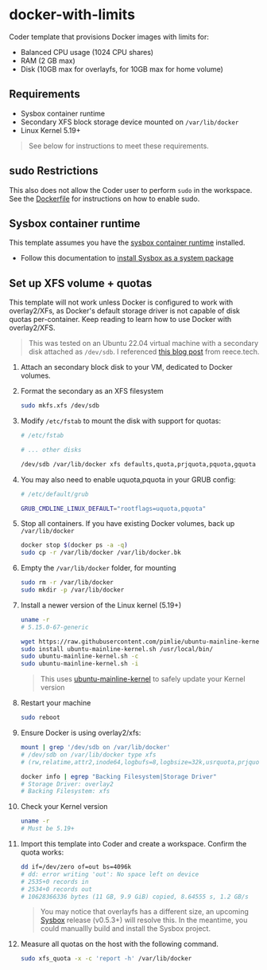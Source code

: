 # docker-with-limits

Coder template that provisions Docker images with limits for:

- Balanced CPU usage (1024 CPU shares)
- RAM (2 GB max)
- Disk (10GB max for overlayfs, for 10GB max for home volume)

## Requirements

- Sysbox container runtime
- Secondary XFS block storage device mounted on `/var/lib/docker`
- Linux Kernel 5.19+

> See below for instructions to meet these requirements.

## sudo Restrictions

This also does not allow the Coder user to perform `sudo` in the workspace. See the [Dockerfile](./build/Dockerfile) for instructions on how to enable sudo.

## Sysbox container runtime

This template assumes you have the [sysbox container runtime](https://coder.com/docs/v2/latest/templates/docker-in-docker#sysbox-container-runtime) installed.

- Follow this documentation to [install Sysbox as a system package](https://github.com/nestybox/sysbox/blob/master/docs/user-guide/install-package.md)

## Set up XFS volume + quotas

This template will not work unless Docker is configured to work with overlay2/XFs, as Docker's default storage driver is not capable of disk quotas per-container. Keep reading to learn how to use Docker with overlay2/XFS.

> This was tested on an Ubuntu 22.04 virtual machine with a secondary disk attached as `/dev/sdb`. I referenced [this blog post](https://reece.tech/posts/docker-container-size-quota/) from reece.tech.


1. Attach an secondary block disk to your VM, dedicated to Docker volumes. 

1. Format the secondary as an XFS filesystem

    ```sh
    sudo mkfs.xfs /dev/sdb
    ```

1. Modify `/etc/fstab` to mount the disk with support for quotas:

    ```sh
    # /etc/fstab

    # ... other disks

    /dev/sdb /var/lib/docker xfs defaults,quota,prjquota,pquota,gquota 0 0
    ```

1. You may also need to enable uquota,pquota in your GRUB config:

    ```sh
    # /etc/default/grub

    GRUB_CMDLINE_LINUX_DEFAULT="rootflags=uquota,pquota"

1. Stop all containers. If you have existing Docker volumes, back up `/var/lib/docker`

    ```sh
    docker stop $(docker ps -a -q)
    sudo cp -r /var/lib/docker /var/lib/docker.bk
    ```

1. Empty the `/var/lib/docker` folder, for mounting

    ```sh
    sudo rm -r /var/lib/docker
    sudo mkdir -p /var/lib/docker
    ```

1. Install a newer version of the Linux kernel (5.19+)

    ```sh
    uname -r
    # 5.15.0-67-generic

    wget https://raw.githubusercontent.com/pimlie/ubuntu-mainline-kernel.sh/master/ubuntu-mainline-kernel.sh
    sudo install ubuntu-mainline-kernel.sh /usr/local/bin/
    sudo ubuntu-mainline-kernel.sh -c
    sudo ubuntu-mainline-kernel.sh -i
    ```

    > This uses [ubuntu-mainline-kernel](https://github.com/pimlie/ubuntu-mainline-kernel.sh) to safely update your Kernel version

1. Restart your machine

    ```sh
    sudo reboot
    ```

1. Ensure Docker is using overlay2/xfs:

    ```sh
    mount | grep '/dev/sdb on /var/lib/docker'
    # /dev/sdb on /var/lib/docker type xfs
    # (rw,relatime,attr2,inode64,logbufs=8,logbsize=32k,usrquota,prjquota,grpquota)

    docker info | egrep "Backing Filesystem|Storage Driver"
    # Storage Driver: overlay2
    # Backing Filesystem: xfs
    ```

1. Check your Kernel version

    ```sh
    uname -r
    # Must be 5.19+
    ```

1. Import this template into Coder and create a workspace. Confirm the quota works:

    ```sh
    dd if=/dev/zero of=out bs=4096k
    # dd: error writing 'out': No space left on device
    # 2535+0 records in
    # 2534+0 records out
    # 10628366336 bytes (11 GB, 9.9 GiB) copied, 8.64555 s, 1.2 GB/s
    ```

    > You may notice that overlayfs has a different size, an upcoming [Sysbox](https://github.com/netsybox/sysbox) release (v0.5.3+) will resolve this. In the meantime, you could manuallly build and install the Sysbox project.

1. Measure all quotas on the host with the following command.

    ```sh
    sudo xfs_quota -x -c 'report -h' /var/lib/docker
    ```
